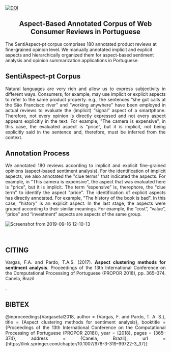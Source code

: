 [![DOI](https://zenodo.org/badge/200669271.svg)](https://zenodo.org/doi/10.5281/zenodo.10795234)

<h2 align="center"> Aspect-Based Annotated Corpus of Web Consumer Reviews in Portuguese </h2>  


The SentiAspect-pt corpus comprises 180 annotated product reviews at fine-grained opinion level. We manually annotated implicit and explicit aspects and hierarchically organized them for aspect-based sentiment analysis and opinion summarization applications in Portuguese.

<h2 align="left"> SentiAspect-pt Corpus </h2>

<p align="justify"> Natural languages are very rich and allow us to express subjectivity in different ways. Consumers, for example, may use implicit or explicit aspects to refer to the same product property. e.g., the sentences “she got calls at the São Francisco river” and “working anywhere” have been employed in actual reviews to evaluate the (implicit) “signal” aspect of a smartphone. Therefore, not every opinion is directly expressed and not every aspect appears explicitly in the text. For example, "The camera is expensive", in this case, the evaluated aspect is “price”, but it is implicit, not being explicitly said in the sentence and, therefore, must be inferred from the context.</p> 


<h2 align="left"> Annotation Process</h2>

<p align="justify"> We annotated 180 reviews according to implicit and explicit fine-grained opinions (aspect-based sentiment analysis). For the identification of implicit aspects, we also annotated the "clue terms" that indicated the aspects. For example, in "This camera is expensive", the aspect that was evaluated here is "price", but it is implicit. The term “expensive” is, therephore, the "clue term" to identify the aspect "price". The identification of explicit aspects has directly annotated. For example, "The history of the book is bad". In this case, “history” is an explicit aspect. In the last stage, the aspects were gruped according to  their similar meanings. For example, the “cost”, “value”, “price” and “investment” aspects are aspects of the same group.</p> 

![Screenshot from 2019-09-16 12-10-13](https://user-images.githubusercontent.com/19657817/64970781-d7d33c00-d87c-11e9-9eba-50924b62c754.png)

<br>

<h2 align="left"> CITING</h2>

<p align="justify"> Vargas, F.A. and Pardo, T.A.S. (2017). <b>Aspect clustering methods for sentiment analysis</b>. Proceedings of the 13th International Conference on the Computational Processing of Portuguese (PROPOR 2018), pp. 365–374. Canela, Brazil </p>. 

<br>

<h2 align="left">BIBTEX</h2>
<p align="justify"> 
@inproceedings{Vargasetal2018,
 author = {Vargas, F. and Pardo, T. A. S.},
 title = {Aspect clustering methods for sentiment analysis},
 booktitle = {Proceedings of the 13th International Conference on the Computational Processing of Portuguese (PROPOR 2018)},
 year = {2018},
 pages = {365–374},
 address = {Canela, Brazil},
 url = {https://link.springer.com/chapter/10.1007/978-3-319-99722-3_37}}
</p>

<br>

